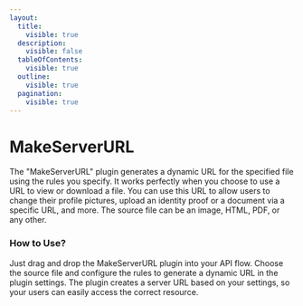 ```yaml
---
layout:
  title:
    visible: true
  description:
    visible: false
  tableOfContents:
    visible: true
  outline:
    visible: true
  pagination:
    visible: true
---
```


# MakeServerURL

The "MakeServerURL" plugin generates a dynamic URL for the specified file using the rules you specify. It works perfectly when you choose to use a URL to view or download a file. You can use this URL to allow users to change their profile pictures, upload an identity proof or a document via a specific URL, and more. The source file can be an image, HTML, PDF, or any other.

### How to Use?

Just drag and drop the MakeServerURL plugin into your API flow. Choose the source file and configure the rules to generate a dynamic URL in the plugin settings. The plugin creates a server URL based on your settings, so your users can easily access the correct resource.
